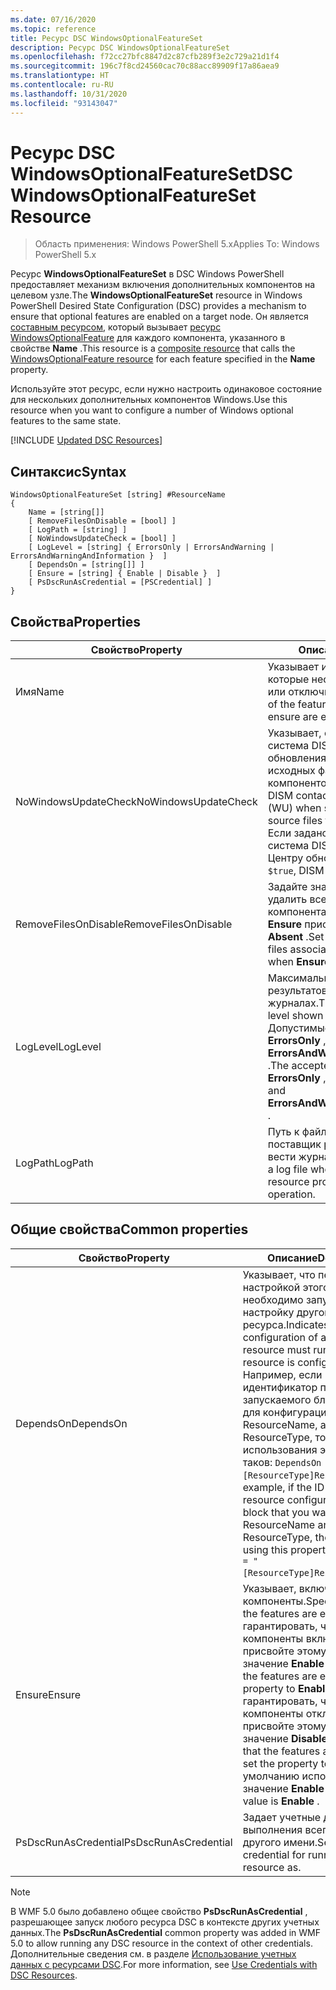 ```yaml
---
ms.date: 07/16/2020
ms.topic: reference
title: Ресурс DSC WindowsOptionalFeatureSet
description: Ресурс DSC WindowsOptionalFeatureSet
ms.openlocfilehash: f72cc27bfc8847d2c87cfb289f3e2c729a21d1f4
ms.sourcegitcommit: 196c7f8cd24560cac70c88acc89909f17a86aea9
ms.translationtype: HT
ms.contentlocale: ru-RU
ms.lasthandoff: 10/31/2020
ms.locfileid: "93143047"
---
```

# <a name="dsc-windowsoptionalfeatureset-resource"></a><span data-ttu-id="86752-103">Ресурс DSC WindowsOptionalFeatureSet</span><span class="sxs-lookup"><span data-stu-id="86752-103">DSC WindowsOptionalFeatureSet Resource</span></span>

> <span data-ttu-id="86752-104">Область применения: Windows PowerShell 5.x</span><span class="sxs-lookup"><span data-stu-id="86752-104">Applies To: Windows PowerShell 5.x</span></span>

<span data-ttu-id="86752-105">Ресурс **WindowsOptionalFeatureSet** в DSC Windows PowerShell предоставляет механизм включения дополнительных компонентов на целевом узле.</span><span class="sxs-lookup"><span data-stu-id="86752-105">The **WindowsOptionalFeatureSet** resource in Windows PowerShell Desired State Configuration (DSC) provides a mechanism to ensure that optional features are enabled on a target node.</span></span> <span data-ttu-id="86752-106">Он является [составным ресурсом](../../../resources/authoringResourceComposite.md), который вызывает [ресурс WindowsOptionalFeature](windowsOptionalFeatureResource.md) для каждого компонента, указанного в свойстве **Name** .</span><span class="sxs-lookup"><span data-stu-id="86752-106">This resource is a [composite resource](../../../resources/authoringResourceComposite.md) that calls the [WindowsOptionalFeature resource](windowsOptionalFeatureResource.md) for each feature specified in the **Name** property.</span></span>

<span data-ttu-id="86752-107">Используйте этот ресурс, если нужно настроить одинаковое состояние для нескольких дополнительных компонентов Windows.</span><span class="sxs-lookup"><span data-stu-id="86752-107">Use this resource when you want to configure a number of Windows optional features to the same state.</span></span>

[!INCLUDE [Updated DSC Resources](../../../../../includes/dsc-resources.md)]

## <a name="syntax"></a><span data-ttu-id="86752-108">Синтаксис</span><span class="sxs-lookup"><span data-stu-id="86752-108">Syntax</span></span>

```Syntax
WindowsOptionalFeatureSet [string] #ResourceName
{
    Name = [string[]]
    [ RemoveFilesOnDisable = [bool] ]
    [ LogPath = [string] ]
    [ NoWindowsUpdateCheck = [bool] ]
    [ LogLevel = [string] { ErrorsOnly | ErrorsAndWarning | ErrorsAndWarningAndInformation }  ]
    [ DependsOn = [string[]] ]
    [ Ensure = [string] { Enable | Disable }  ]
    [ PsDscRunAsCredential = [PSCredential] ]
}
```

## <a name="properties"></a><span data-ttu-id="86752-109">Свойства</span><span class="sxs-lookup"><span data-stu-id="86752-109">Properties</span></span>

|<span data-ttu-id="86752-110">Свойство</span><span class="sxs-lookup"><span data-stu-id="86752-110">Property</span></span> |<span data-ttu-id="86752-111">Описание</span><span class="sxs-lookup"><span data-stu-id="86752-111">Description</span></span> |
|---|---|
|<span data-ttu-id="86752-112">Имя</span><span class="sxs-lookup"><span data-stu-id="86752-112">Name</span></span> |<span data-ttu-id="86752-113">Указывает имена компонентов, которые необходимо включить или отключить.</span><span class="sxs-lookup"><span data-stu-id="86752-113">Indicates the name of the features that you want to ensure are enabled or disabled.</span></span> |
|<span data-ttu-id="86752-114">NoWindowsUpdateCheck</span><span class="sxs-lookup"><span data-stu-id="86752-114">NoWindowsUpdateCheck</span></span> |<span data-ttu-id="86752-115">Указывает, обращается ли система DISM к Центру обновления Windows при поиске исходных файлов для включения компонентов.</span><span class="sxs-lookup"><span data-stu-id="86752-115">Specifies whether DISM contacts Windows Update (WU) when searching for the source files to enable features.</span></span> <span data-ttu-id="86752-116">Если задано значение `$true`, система DISM не обращается к Центру обновления Windows.</span><span class="sxs-lookup"><span data-stu-id="86752-116">If `$true`, DISM does not contact WU.</span></span> |
|<span data-ttu-id="86752-117">RemoveFilesOnDisable</span><span class="sxs-lookup"><span data-stu-id="86752-117">RemoveFilesOnDisable</span></span> |<span data-ttu-id="86752-118">Задайте значение `$true`, чтобы удалить все файлы, связанные с компонентами, когда свойству **Ensure** присваивается значение **Absent** .</span><span class="sxs-lookup"><span data-stu-id="86752-118">Set to `$true` to remove all files associated with the features when **Ensure** is set to **Absent** .</span></span> |
|<span data-ttu-id="86752-119">LogLevel</span><span class="sxs-lookup"><span data-stu-id="86752-119">LogLevel</span></span> |<span data-ttu-id="86752-120">Максимальный уровень результатов, показываемый в журналах.</span><span class="sxs-lookup"><span data-stu-id="86752-120">The maximum output level shown in the logs.</span></span> <span data-ttu-id="86752-121">Допустимые значения: **ErrorsOnly** , **ErrorsAndWarning** и **ErrorsAndWarningAndInformation** .</span><span class="sxs-lookup"><span data-stu-id="86752-121">The accepted values are: **ErrorsOnly** , **ErrorsAndWarning** , and **ErrorsAndWarningAndInformation** .</span></span> |
|<span data-ttu-id="86752-122">LogPath</span><span class="sxs-lookup"><span data-stu-id="86752-122">LogPath</span></span> |<span data-ttu-id="86752-123">Путь к файлу журнала, в котором поставщик ресурсов должен вести журнал работы.</span><span class="sxs-lookup"><span data-stu-id="86752-123">The path to a log file where you want the resource provider to log the operation.</span></span> |

## <a name="common-properties"></a><span data-ttu-id="86752-124">Общие свойства</span><span class="sxs-lookup"><span data-stu-id="86752-124">Common properties</span></span>

|<span data-ttu-id="86752-125">Свойство</span><span class="sxs-lookup"><span data-stu-id="86752-125">Property</span></span> |<span data-ttu-id="86752-126">Описание</span><span class="sxs-lookup"><span data-stu-id="86752-126">Description</span></span> |
|---|---|
|<span data-ttu-id="86752-127">DependsOn</span><span class="sxs-lookup"><span data-stu-id="86752-127">DependsOn</span></span> |<span data-ttu-id="86752-128">Указывает, что перед настройкой этого ресурса необходимо запустить настройку другого ресурса.</span><span class="sxs-lookup"><span data-stu-id="86752-128">Indicates that the configuration of another resource must run before this resource is configured.</span></span> <span data-ttu-id="86752-129">Например, если идентификатор первого запускаемого блока сценария для конфигурации ресурса — ResourceName, а его тип — ResourceType, то синтаксис использования этого свойства таков: `DependsOn = "[ResourceType]ResourceName"`.</span><span class="sxs-lookup"><span data-stu-id="86752-129">For example, if the ID of the resource configuration script block that you want to run first is ResourceName and its type is ResourceType, the syntax for using this property is `DependsOn = "[ResourceType]ResourceName"`.</span></span> |
|<span data-ttu-id="86752-130">Ensure</span><span class="sxs-lookup"><span data-stu-id="86752-130">Ensure</span></span> |<span data-ttu-id="86752-131">Указывает, включены ли компоненты.</span><span class="sxs-lookup"><span data-stu-id="86752-131">Specifies whether the features are enabled.</span></span> <span data-ttu-id="86752-132">Чтобы гарантировать, что компоненты включены, присвойте этому свойству значение **Enable** .</span><span class="sxs-lookup"><span data-stu-id="86752-132">To ensure that the features are enabled, set this property to **Enable** .</span></span> <span data-ttu-id="86752-133">Чтобы гарантировать, что компоненты отключены, присвойте этому свойству значение **Disable** .</span><span class="sxs-lookup"><span data-stu-id="86752-133">To ensure that the features are disabled, set the property to **Disable** .</span></span> <span data-ttu-id="86752-134">По умолчанию используется значение **Enable** .</span><span class="sxs-lookup"><span data-stu-id="86752-134">The default value is **Enable** .</span></span> |
|<span data-ttu-id="86752-135">PsDscRunAsCredential</span><span class="sxs-lookup"><span data-stu-id="86752-135">PsDscRunAsCredential</span></span> |<span data-ttu-id="86752-136">Задает учетные данные для выполнения всего ресурса от другого имени.</span><span class="sxs-lookup"><span data-stu-id="86752-136">Sets the credential for running the entire resource as.</span></span> |

> [!NOTE]
> <span data-ttu-id="86752-137">В WMF 5.0 было добавлено общее свойство **PsDscRunAsCredential** , разрешающее запуск любого ресурса DSC в контексте других учетных данных.</span><span class="sxs-lookup"><span data-stu-id="86752-137">The **PsDscRunAsCredential** common property was added in WMF 5.0 to allow running any DSC resource in the context of other credentials.</span></span> <span data-ttu-id="86752-138">Дополнительные сведения см. в разделе [Использование учетных данных с ресурсами DSC](../../../configurations/runasuser.md).</span><span class="sxs-lookup"><span data-stu-id="86752-138">For more information, see [Use Credentials with DSC Resources](../../../configurations/runasuser.md).</span></span>
